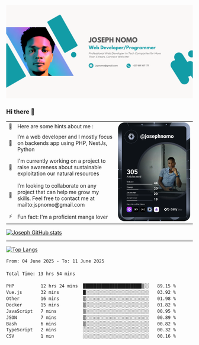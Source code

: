 ![Banner of my profile!](/Joseph_NOMO_NEW.png "Banner")

### Hi there 👋

<!--- | --  | 👋  | Here are some hints about me :                                                                                                 | <td rowspan=6><img src="/devcard.svg" width="400" alt="Joseph NOMO's Dev Card"/></td> |
| --- | --- | ------------------------------------------------------------------------------------------------------------------------------ | ------------------------------------------------------------------------------------- |
| --  | 🔭  | I’m a web developer and I mostly focus on backends app using PHP, NestJs, Python                                               |
| --  | 🦁  | I'm currently working on a project to raise awareness about sustainable exploitation our natural resources                     |
| --  | 👯  | I’m looking to collaborate on any project that can help me grow my skills. Feel free to contact me at mailto:jspnomo@gmail.com |
| --  | ⚡  | Fun fact: I'm a proficient manga lover                                                                                         |
--->

<table>
    <tr>
        <td width="1%">👋</td>
        <td width="55%">Here are some hints about me :</td>
        <td rowspan=6 width="44%"><img src="/devcard.svg" width="400" alt="Joseph NOMO's Dev Card"/></td>
    </tr>
    <tr>
        <td>🔭</td>
        <td>I’m a web developer and I mostly focus on backends app using PHP, NestJs, Python</td>
    </tr>
    <tr>
        <td>🦁</td>
        <td>I'm currently working on a project to raise awareness about sustainable exploitation our natural resources</td>
    </tr>
    <tr>
        <td>👯</td>
        <td>I’m looking to collaborate on any project that can help me grow my skills. Feel free to contact me at mailto:jspnomo@gmail.com</td>
    </tr>
    <tr>
        <td>⚡</td>
        <td>Fun fact: I'm a proficient manga lover</td>
    </tr>

</table>

[![Joseph GitHub stats](https://github-readme-stats-seven-sigma-53.vercel.app/api?username=Jspascal)](https://github.com/Jspascal/github-readme-stats)

---

[![Top Langs](https://github-readme-stats-seven-sigma-53.vercel.app/api/top-langs/?username=Jspascal&layout=compact)](https://github.com/Jspascal/github-readme-stats)

<!--START_SECTION:waka-->

```txt
From: 04 June 2025 - To: 11 June 2025

Total Time: 13 hrs 54 mins

PHP          12 hrs 24 mins  ██████████████████████▒░░   89.15 %
Vue.js       32 mins         █░░░░░░░░░░░░░░░░░░░░░░░░   03.92 %
Other        16 mins         ▒░░░░░░░░░░░░░░░░░░░░░░░░   01.98 %
Docker       15 mins         ▒░░░░░░░░░░░░░░░░░░░░░░░░   01.82 %
JavaScript   7 mins          ▒░░░░░░░░░░░░░░░░░░░░░░░░   00.95 %
JSON         7 mins          ▒░░░░░░░░░░░░░░░░░░░░░░░░   00.89 %
Bash         6 mins          ▒░░░░░░░░░░░░░░░░░░░░░░░░   00.82 %
TypeScript   2 mins          ░░░░░░░░░░░░░░░░░░░░░░░░░   00.32 %
CSV          1 min           ░░░░░░░░░░░░░░░░░░░░░░░░░   00.16 %
```

<!--END_SECTION:waka-->
